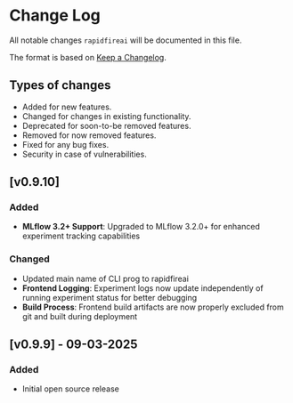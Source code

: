 # Change Log
All notable changes `rapidfireai` will be documented in this file.

The format is based on [Keep a Changelog](http://keepachangelog.com/).

## Types of changes
- Added for new features.
- Changed for changes in existing functionality.
- Deprecated for soon-to-be removed features.
- Removed for now removed features.
- Fixed for any bug fixes.
- Security in case of vulnerabilities.

## [v0.9.10]
### Added
- **MLflow 3.2+ Support**: Upgraded to MLflow 3.2.0+ for enhanced experiment tracking capabilities

### Changed
- Updated main name of CLI prog to rapidfireai
- **Frontend Logging**: Experiment logs now update independently of running experiment status for better debugging
- **Build Process**: Frontend build artifacts are now properly excluded from git and built during deployment

## [v0.9.9] - 09-03-2025
### Added
- Initial open source release

